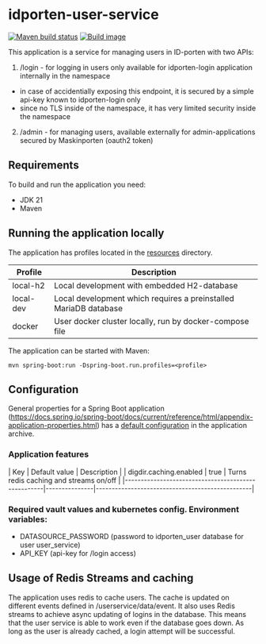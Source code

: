 # idporten-user-service

[![Maven build status](https://github.com/felleslosninger/idporten-user-service/actions/workflows/call-maventests.yml/badge.svg)](https://github.com/felleslosninger/idporten-user-service/actions/workflows/call-maventests.yml)
[![Build image](https://github.com/felleslosninger/idporten-user-service/actions/workflows/call-buildimage.yml/badge.svg)](https://github.com/felleslosninger/idporten-user-service/actions/workflows/call-buildimage.yml)


This application is a service for managing users in ID-porten with two APIs:
1. /login - for logging in users only available for idporten-login application internally in the namespace
  * in case of accidentially exposing this endpoint, it is secured by a simple api-key known to idporten-login only
  * since no TLS inside of the namespace, it has very limited security inside the namespace
2. /admin - for managing users, available externally for admin-applications secured by Maskinporten (oauth2 token)

## Requirements

To build and run the application you need:

* JDK 21
* Maven

## Running the application locally

The application has profiles located in the [resources](src/main/resources) directory.

| Profile   | Description                                                      |
|-----------|------------------------------------------------------------------|
| local-h2  | Local development with embedded H2-database                      |
| local-dev | Local development which requires a preinstalled MariaDB database |
| docker    | User docker cluster locally, run by docker-compose file          |

The application can be started with Maven:

```
mvn spring-boot:run -Dspring-boot.run.profiles=<profile>
```

## Configuration

General properties for a Spring Boot
application (https://docs.spring.io/spring-boot/docs/current/reference/html/appendix-application-properties.html) has
a [default configuration](src/main/resources/application.yaml) in the application archive.


### Application features

| Key                                                | Default value | Description                                     |
| digdir.caching.enabled                             | true          | Turns redis caching and streams on/off          |
|----------------------------------------------------|---------------|-------------------------------------------------|


### Required vault values and kubernetes config. Environment variables:
* DATASOURCE_PASSWORD (password to idporten_user database for user user_service)
* API_KEY (api-key for /login access)


## Usage of Redis Streams and caching
The application uses redis to cache users. The cache is updated on different events defined in /userservice/data/event. 
It also uses Redis streams to achieve async updating of logins in the database. This means that the user service is able
to work even if the database goes down. As long as the user is already cached, a login attempt will be successful.

